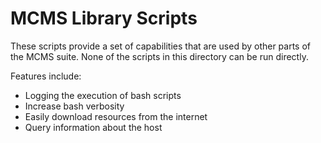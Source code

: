 # MCMS Library Scripts

These scripts provide a set of capabilities that are used by other parts of
the MCMS suite. None of the scripts in this directory can be run directly.

Features include:

 * Logging the execution of bash scripts
 * Increase bash verbosity
 * Easily download resources from the internet
 * Query information about the host

